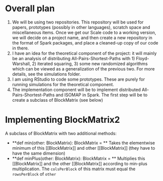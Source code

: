 # Overall plan

1. We will be using two repositories.  This repository will be used for papers, prototypes (possibly in other languages), scratch space and miscellaneous items.  Once we get our Scale code to a working version, we will decide on a project name, and then create a new repository in the format of Spark packages, and place a cleaned-up copy of our code in there.
2. I have an idea for the theoretical component of the project: it will mainly be an analysis of distributing All-Pairs-Shortest-Paths with 1) Floyd-Warshall, 2) iterated squaring, 3) some new randomized algorithms which can be viewed as a generalization of the previous two.  For more details, see the simulations folder.
3. I am using RStudio to code some prototypes.  These are purely for running simulations for the theoretical component.
4. The implementation component will be to implement distributed All-Pairs-Shortest-Paths and ISOMAP in Spark.  The first step will be to create a subclass of BlockMatrix (see below)

# Implementing BlockMatrix2

A subclass of BlockMatrix with two additional methods:

* **def min(other: BlockMatrix): BlockMatrix = ** Takes the elementwise minimum of this [[BlockMatrix]] and other [[BlockMatrix]] (they have to have the same dimension)
* **def minPlus(other: BlockMatrix): BlockMatrix = ** Multiplies this [[BlockMatrix]] and the other [[BlockMatrix]] according to min-plus multiplication.  The `colsPerBlock` of this matrix must equal the `rowsPerBlock` of `other`
